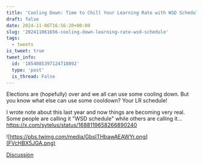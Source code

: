 ```yaml
---
title: 'Cooling Down: Time to Chill Your Learning Rate with WSD Schedule'
draft: false
date: 2024-11-06T16:56:20+00:00
slug: '202411061656-cooling-down-learning-rate-wsd-schedule'
tags:
  - tweets
is_tweet: true
tweet_info:
  id: '1854085397124718892'
  type: 'post'
  is_thread: False
---
```




Elections are (hopefully) over and we all can use some cooling down. But you know what else can use some cooldown? Your LR schedule!

I wrote note about this last year and now things are becoming very real. Some people are calling it "WSD schedule" while others are calling it… <https://x.com/sytelus/status/1688119658266890240> 

![https://pbs.twimg.com/media/GbsITHbawAEAWYr.png](FVcHBX5JGA.png)

[Discussion](https://x.com/sytelus/status/1854085397124718892)

